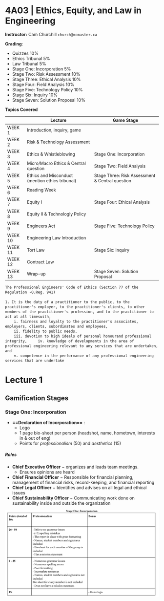 # 4A03 | Ethics, Equity, and Law in Engineering

**Instructor:** Cam Churchill `church@mcmaster.ca`

**Grading**:

- Quizzes					                       10%
- Ethics Tribunal                               5%
- Law Tribunal                                   5%
- Stage One: Incorporation              5%
- Stage Two: Risk Assessment      10%
- Stage Three: Ethical Analysis      10%
- Stage Four: Field Analysis            10%
- Stage Five: Technology Policy     10%
- Stage Six: Inquiry                            10%
- Stage Seven: Solution Proposal   10%

**Topics Covered**

|         | Lecture                                         | Game Stage                                      |
| ------- | ----------------------------------------------- | ----------------------------------------------- |
| WEEK 1  | Introduction, inquiry, game                     |                                                 |
| WEEK 2  | Risk & Technology Assessment                    |                                                 |
| WEEK 3  | Ethics & Whistleblowing                         | Stage One: Incorporation                        |
| WEEK 4  | Micro/Macro Ethics & Central question           | Stage Two: Field Analysis                       |
| WEEK 5  | Ethics and Misconduct (mention ethics tribunal) | Stage Three: Risk Assessment & Central question |
| WEEK 6  | Reading Week                                    |                                                 |
| WEEK 7  | Equity I                                        | Stage Four: Ethical Analysis                    |
| WEEK 8  | Equity II & Technologly Policy                  |                                                 |
| WEEK 9  | Engineers Act                                   | Stage Five: Technology Policy                   |
| WEEK 10 | Engineering Law Introduction                    |                                                 |
| WEEK 11 | Tort Law                                        | Stage Six: Inquiry                              |
| WEEK 12 | Contract Law                                    |                                                 |
| WEEK 13 | Wrap-up                                         | Stage Seven: Solution Proposal                  |

```
The Professional Engineers' Code of Ethics (Section 77 of the Regulation -O.Reg. 941)

1. It is the duty of a practitioner to the public, to the practitioner's employer, to the practitioner's clients, to other members of the practitioner's profession, and to the practitioner to act at all timeswith, 
	i. fairness and loyalty to the practitioner's associates, employers, clients, subordinates and employees,
    ii. fidelity to public needs, 
    iii. devotion to high ideals of personal honourand professional integrity, 	   iv. knowledge of developments in the area of professional engineering relevant to any services that are undertaken, and 
    v. competence in the performance of any professional engineering services that are undertake
```

# Lecture 1

## Gamification Stages

### Stage One: Incorporation

- **==Declaration of Incorporation==** :
  - Logo
  - 1 page bio-sheet per person (headshot, name, hometown, interests in & out of eng)
  - Points for *professionalism* (50) and *aesthetics* (15)

##### Roles

- **Chief Executive Officer** $-$ organizes and leads team meetings.
  - Ensures opinions are heard
- **Chief Financial Officer** $-$ Responsible for financial planning, management of financial risks, record-keeping, and financial reporting
- **Chief Legal Officer** $-$ Identifies and advises on all legal and ethical issues
- **Chief Sustainability Officer** $-$  Communicating work done on sustainability inside and outside the organization

![image-20200910201307534](images/lecture/image-20200910201307534.png)
